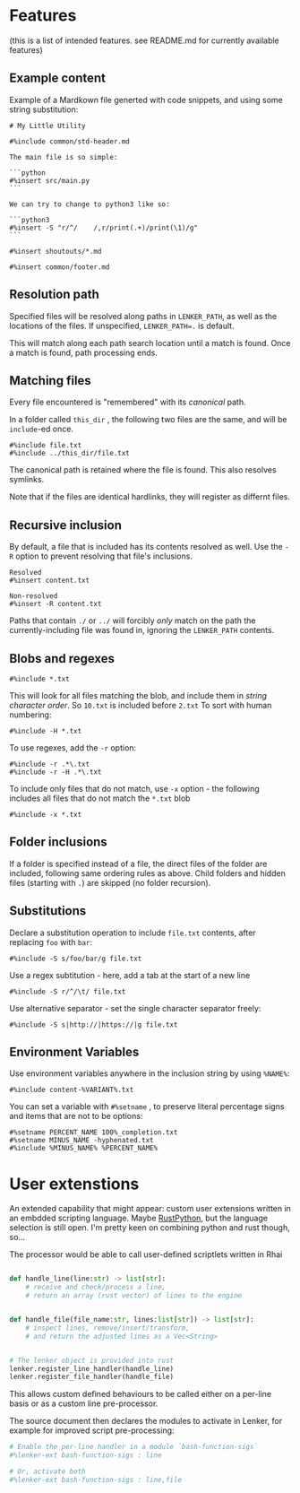 # Features

(this is a list of intended features. see README.md for currently available features)

## Example content


Example of a Mardkown file generted with code snippets, and using some string substitution:


    # My Little Utility

    #%include common/std-header.md

    The main file is so simple:

    ```python
    #%insert src/main.py
    ```

    We can try to change to python3 like so:

    ```python3
    #%insert -S "r/^/    /,r/print(.+)/print(\1)/g"
    ```

    #%insert shoutouts/*.md

    #%insert common/footer.md


## Resolution path

Specified files will be resolved along paths in `LENKER_PATH`, as well as the locations of the files. If unspecified, `LENKER_PATH=.` is default.

This will match along each path search location until a match is found. Once a match is found, path processing ends.

## Matching files

Every file encountered is "remembered" with its _canonical_ path.

In a folder called `this_dir` , the following two files are the same, and will be `include`-ed once.

```
#%include file.txt
#%include ../this_dir/file.txt
```

The canonical path is retained where the file is found. This also resolves symlinks.

Note that if the files are identical hardlinks, they will register as differnt files.

## Recursive inclusion

By default, a file that is included has its contents resolved as well. Use the `-R` option to prevent resolving that file's inclusions.

```
Resolved
#%insert content.txt

Non-resolved
#%insert -R content.txt
```

Paths that contain `./` or `../` will forcibly _only_ match on the path the currently-including file was found in, ignoring the `LENKER_PATH` contents.

## Blobs and regexes

```
#%include *.txt
```

This will look for all files matching the blob, and include them in _string character order_. So `10.txt` is included before `2.txt` To sort with human numbering:

```
#%include -H *.txt
```

To use regexes, add the `-r` option:

```
#%include -r .*\.txt
#%include -r -H .*\.txt
```

To include only files that do not match, use `-x` option - the following includes all files that do not match the `*.txt` blob

```
#%include -x *.txt
```

## Folder inclusions

If a folder is specified instead of a file, the direct files of the folder are included, following same ordering rules as above. Child folders and hidden files (starting with `.`) are skipped (no folder recursion).

## Substitutions

Declare a substitution operation to include `file.txt` contents, after replacing `foo` with `bar`:

```
#%include -S s/foo/bar/g file.txt
```

Use a regex subtitution - here, add a tab at the start of a new line

```
#%include -S r/^/\t/ file.txt
```

Use alternative separator - set the single character separator freely:

```
#%include -S s|http://|https://|g file.txt
```

## Environment Variables

Use environment variables anywhere in the inclusion string by using `%NAME%`:

```
#%include content-%VARIANT%.txt
```

You can set a variable with `#%setname` , to preserve literal percentage signs and items that are not to be options:

```
#%setname PERCENT_NAME 100%_completion.txt
#%setname MINUS_NAME -hyphenated.txt
#%include %MINUS_NAME% %PERCENT_NAME%
```

# User extenstions

An extended capability that might appear: custom user extensions written in an embdded scripting language. Maybe [RustPython](https://github.com/RustPython/RustPython), but the language selection is still open. I'm pretty keen on combining python and rust though, so...

The processor would be able to call user-defined scriptlets written in Rhai

```python

def handle_line(line:str) -> list[str]:
    # receive and check/process a line,
    # return an array (rust vector) of lines to the engine


def handle_file(file_name:str, lines:list[str]) -> list[str]:
    # inspect lines, remove/insert/transform,
    # and return the adjusted lines as a Vec<String>


# The lenker object is provided into rust
lenker.register_line_handler(handle_line)
lenker.register_file_handler(handle_file)
```

This allows custom defined behaviours to be called either on a per-line basis or as a custom line pre-processor.

The source document then declares the modules to activate in Lenker, for example for improved script pre-processing:

```sh
# Enable the per-line handler in a module `bash-function-sigs`
#%lenker-ext bash-function-sigs : line

# Or, activate both
#%lenker-ext bash-function-sigs : line,file
```


